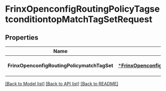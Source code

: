 # FrinxOpenconfigRoutingPolicyTagsetconditiontopMatchTagSetRequest

## Properties
Name | Type | Description | Notes
------------ | ------------- | ------------- | -------------
**FrinxOpenconfigRoutingPolicymatchTagSet** | [***FrinxOpenconfigRoutingPolicyTagsetconditiontopMatchTagSet**](frinx.openconfig.routing.policy.tagsetconditiontop.MatchTagSet.md) |  | [optional] [default to null]

[[Back to Model list]](../README.md#documentation-for-models) [[Back to API list]](../README.md#documentation-for-api-endpoints) [[Back to README]](../README.md)


